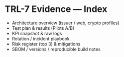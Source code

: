 # TRL-7 Evidence — Index

- Architecture overview (issuer / web, crypto profiles)
- Test plan & results (Pilots A/B)
- KPI snapshot & raw logs
- Rotation / incident playbook
- Risk register (top 3) & mitigations
- SBOM / versions / reproducible build notes

